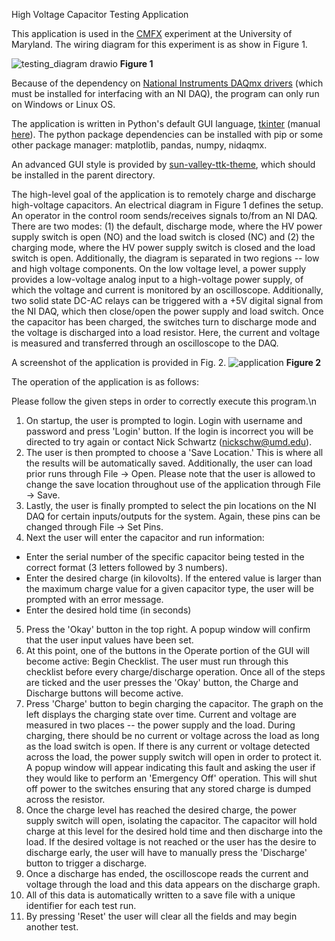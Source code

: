 High Voltage Capacitor Testing Application

This application is used in the [CMFX](https://ireap.umd.edu/research/centrifugal-mirror-fusion-experiment) experiment at the University of Maryland. The wiring diagram for this experiment is as show in Figure 1.

![testing_diagram drawio](https://user-images.githubusercontent.com/73498784/179303456-ca11cdb5-fe0c-42d1-8c2e-ff9a64e7c511.png)
**Figure 1**

Because of the dependency on [National Instruments DAQmx drivers](https://www.ni.com/en-us/support/downloads/drivers/download.ni-daqmx.html#428058) (which must be installed for interfacing with an NI DAQ), the program can only run on Windows or Linux OS.

The application is written in Python's default GUI language, [tkinter](https://docs.python.org/3/library/tkinter.html) (manual [here](https://www.tcl.tk/man/tcl8.5/contents.html)). The python package dependencies can be installed with pip or some other package manager: matplotlib, pandas, numpy, nidaqmx.

An advanced GUI style is provided by [sun-valley-ttk-theme](https://github.com/rdbende/Sun-Valley-ttk-theme), which should be installed in the parent directory.

The high-level goal of the application is to remotely charge and discharge high-voltage capacitors. An electrical diagram in Figure 1 defines the setup. An operator in the control room sends/receives signals to/from an NI DAQ. There are two modes: (1) the default, discharge mode, where the HV power supply switch is open (NO) and the load switch is closed (NC) and (2) the charging mode, where the HV power supply switch is closed and the load switch is open. Additionally, the diagram is separated in two regions -- low and high voltage components. On the low voltage level, a power supply provides a low-voltage analog input to a high-voltage power supply, of which the voltage and current is monitored by an oscilloscope. Additionally, two solid state DC-AC relays can be triggered with a +5V digital signal from the NI DAQ, which then close/open the power supply and load switch. Once the capacitor has been charged, the switches turn to discharge mode and the voltage is discharged into a load resistor. Here, the current and voltage is measured and transferred through an oscilloscope to the DAQ.

A screenshot of the application is provided in Fig. 2.
![application](https://user-images.githubusercontent.com/73498784/150697889-81495a59-9dab-487a-b136-ff51a5e9d1f3.PNG)
**Figure 2**

The operation of the application is as follows:

Please follow the given steps in order to correctly execute this program.\n
1. On startup, the user is prompted to login. Login with username and password and press 'Login' button. If the login is incorrect you will be directed to try again or contact Nick Schwartz (nickschw@umd.edu).
2. The user is then prompted to choose a 'Save Location.' This is where all the results will be automatically saved. Additionally, the user can load prior runs through File -> Open. Please note that the user is allowed to change the save location throughout use of the application through File -> Save.
3. Lastly, the user is finally prompted to select the pin locations on the NI DAQ for certain inputs/outputs for the system. Again, these pins can be changed through File -> Set Pins.
4. Next the user will enter the capacitor and run information:
  - Enter the serial number of the specific capacitor being tested in the correct format (3 letters followed by 3 numbers).
  - Enter the desired charge (in kilovolts). If the entered value is larger than the maximum charge value for a given capacitor type, the user will be prompted with an error message.
  - Enter the desired hold time (in seconds)
5. Press the 'Okay' button in the top right. A popup window will confirm that the user input values have been set.
6. At this point, one of the buttons in the Operate portion of the GUI will become active: Begin Checklist. The user must run through this checklist before every charge/discharge operation. Once all of the steps are ticked and the user presses the 'Okay' button, the Charge and Discharge buttons will become active.
7. Press 'Charge' button to begin charging the capacitor. The graph on the left displays the charging state over time. Current and voltage are measured in two places -- the power supply and the load. During charging, there should be no current or voltage across the load as long as the load switch is open. If there is any current or voltage detected across the load, the power supply switch will open in order to protect it. A popup window will appear indicating this fault and asking the user if they would like to perform an 'Emergency Off' operation. This will shut off power to the switches ensuring that any stored charge is dumped across the resistor.
8. Once the charge level has reached the desired charge, the power supply switch will open, isolating the capacitor. The capacitor will hold charge at this level for the desired hold time and then discharge into the load. If the desired voltage is not reached or the user has the desire to discharge early, the user will have to manually press the 'Discharge' button to trigger a discharge.
9. Once a discharge has ended, the oscilloscope reads the current and voltage through the load and this data appears on the discharge graph.
10. All of this data is automatically written to a save file with a unique identifier for each test run.
11. By pressing 'Reset' the user will clear all the fields and may begin another test.
